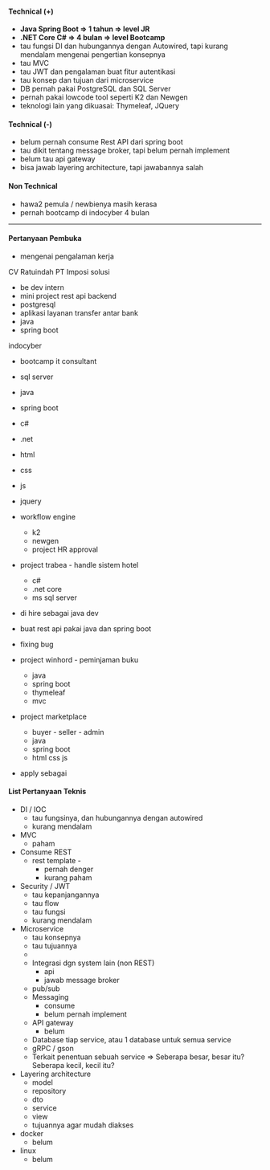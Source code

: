 #### Technical (+) 

- **Java Spring Boot => 1 tahun => level JR**  
- **.NET Core C# => 4 bulan => level Bootcamp**  
- tau fungsi DI dan hubungannya dengan Autowired, tapi kurang mendalam mengenai pengertian konsepnya
- tau MVC
- tau JWT dan pengalaman buat fitur autentikasi
- tau konsep dan tujuan dari microservice
- DB pernah pakai PostgreSQL dan SQL Server
- pernah pakai lowcode tool seperti K2 dan Newgen
- teknologi lain yang dikuasai: Thymeleaf, JQuery

#### Technical (-)  

- belum pernah consume Rest API dari spring boot
- tau dikit tentang message broker, tapi belum pernah implement
- belum tau api gateway 
- bisa jawab layering architecture, tapi jawabannya salah

#### Non Technical  

- hawa2 pemula / newbienya masih kerasa 
- pernah bootcamp di indocyber 4 bulan

---

#### Pertanyaan Pembuka

- mengenai pengalaman kerja  

CV Ratuindah
PT Imposi solusi
- be dev intern
- mini project rest api backend
- postgresql
- aplikasi layanan transfer antar bank
- java
- spring boot

indocyber
- bootcamp it consultant
- sql server
- java
- spring boot
- c#
- .net
- html
- css
- js
- jquery
- workflow engine
	- k2
	- newgen
	- project HR approval
- project trabea - handle sistem hotel
	- c#
	- .net core
	- ms sql server
- di hire sebagai java dev
- buat rest api pakai java dan spring boot
- fixing bug
- project winhord - peminjaman buku
	- java
	- spring boot
	- thymeleaf
	- mvc
- project marketplace
	- buyer - seller - admin
	- java
	- spring boot
	- html css js

- apply sebagai


#### List Pertanyaan Teknis

- DI / IOC
	- tau fungsinya, dan hubungannya dengan autowired
	- kurang mendalam
- MVC
	- paham
- Consume REST
	- rest template - 
		- pernah denger
		- kurang paham
- Security / JWT
	- tau kepanjangannya
	- tau flow
	- tau fungsi
	- kurang mendalam
- Microservice
	- tau konsepnya
	- tau tujuannya
	- 
	- Integrasi dgn system lain (non REST)
		- api
		- jawab message broker
	- pub/sub
	- Messaging
		- consume
		- belum pernah implement
	- API gateway
		- belum
	- Database tiap service, atau 1 database untuk semua service
	- gRPC / gson
	- Terkait penentuan sebuah service => Seberapa besar, besar itu? Seberapa kecil, kecil itu?
- Layering architecture
	- model
	- repository
	- dto
	- service
	- view
	- tujuannya agar mudah diakses
- docker
	- belum
- linux
	- belum